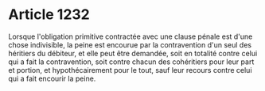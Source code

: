 # Article 1232

Lorsque l'obligation primitive contractée avec une clause pénale est d'une chose indivisible, la peine est encourue par la contravention d'un seul des héritiers du débiteur, et elle peut être demandée, soit en totalité contre celui qui a fait la contravention, soit contre chacun des cohéritiers pour leur part et portion, et hypothécairement pour le tout, sauf leur recours contre celui qui a fait encourir la peine.

